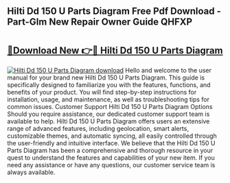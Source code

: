 ## Hilti Dd 150 U Parts Diagram Free Pdf Download - Part-GIm New Repair Owner Guide QHFXP

# <h2><a href="http://dflrb0l.blite.top/?on=Hilti+Dd+150+U+Parts+Diagram">🔗Download New 👉🔴 Hilti Dd 150 U Parts Diagram</a></h2>

[![Hilti Dd 150 U Parts Diagram download](https://i.imgur.com/lujVjoI.png)](http://dflrb0l.blite.top/?on=Hilti+Dd+150+U+Parts+Diagram)
Hello and welcome to the user manual for your brand new Hilti Dd 150 U Parts Diagram. This guide is specifically designed to familiarize you with the features, functions, and benefits of your product. You will find step-by-step instructions for installation, usage, and maintenance, as well as troubleshooting tips for common issues. Customer Support Hilti Dd 150 U Parts Diagram Options Should you require assistance, our dedicated customer support team is available to help. Hilti Dd 150 U Parts Diagram offers users an extensive range of advanced features, including geolocation, smart alerts, customizable themes, and automatic syncing, all easily controlled through the user-friendly and intuitive interface. We believe that the Hilti Dd 150 U Parts Diagram has been a comprehensive and thorough resource in your quest to understand the features and capabilities of your new item. If you need any assistance or have any questions, our customer service team is always available.
